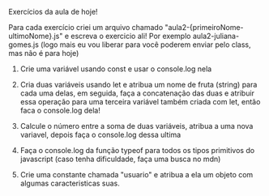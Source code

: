 Exercícios da aula de hoje!

Para cada exercício criei um arquivo chamado "aula2-{primeiroNome-ultimoNome}.js" e escreva o exercicio ali!
Por exemplo aula2-juliana-gomes.js (logo mais eu vou liberar para você poderem enviar pelo class, mas não é para hoje)

1. Crie uma variável usando const e usar o console.log nela

2. Cria duas variáveis usando let e atribua um nome de fruta (string) para cada uma delas, em seguida, faça a concatenação das duas e atribuir essa operação para uma terceira variável também criada com let, então faca o console.log dela!

3. Calcule o número entre a soma de duas variáveis, atribua a uma nova variavel, depois faça o console.log dessa ultima

4. Faça o console.log da função typeof para todos os tipos primitivos do javascript (caso tenha dificuldade, faça uma busca no mdn)

5. Crie uma constante chamada "usuario" e atribua a ela um objeto com algumas caracteristicas suas.
